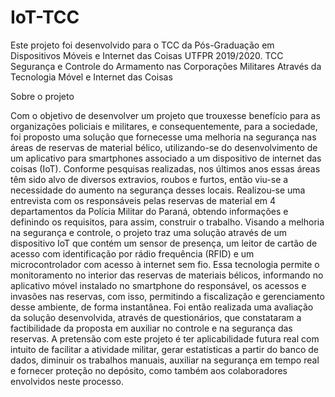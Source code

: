 # IoT-TCC
Este projeto foi desenvolvido para o TCC da Pós-Graduação em Dispositivos Móveis e Internet das Coisas UTFPR 2019/2020. TCC Segurança e Controle do Armamento nas Corporações Militares Através da Tecnologia Móvel e Internet das Coisas

Sobre o projeto

Com o objetivo de desenvolver um projeto que trouxesse benefício para as organizações policiais e militares, e consequentemente, para a sociedade, foi proposto uma solução que fornecesse uma melhoria na segurança nas áreas de reservas de material bélico, utilizando-se do desenvolvimento de um aplicativo para smartphones associado a um dispositivo de internet das coisas (IoT). Conforme pesquisas realizadas, nos últimos anos essas áreas têm sido alvo de diversos extravios, roubos e furtos, então viu-se a necessidade do aumento na segurança desses locais. Realizou-se uma entrevista com os responsáveis pelas reservas de material em 4 departamentos da Polícia Militar do Paraná, obtendo informações e definindo os requisitos, para assim, construir o trabalho. Visando a melhoria na segurança e controle, o projeto traz uma solução através de um dispositivo IoT que contém um sensor de presença, um leitor de cartão de acesso com identificação por rádio frequência (RFID) e um microcontrolador com acesso à internet sem fio. Essa tecnologia permite o monitoramento no interior das reservas de materiais bélicos, informando no aplicativo móvel instalado no smartphone do responsável, os acessos e invasões nas reservas, com isso, permitindo a fiscalização e gerenciamento desse ambiente, de forma instantânea. Foi então realizada uma avaliação da solução desenvolvida, através de questionários, que constataram a factibilidade da proposta em auxiliar no controle e na segurança das reservas. A pretensão com este projeto é ter aplicabilidade futura real com intuito de facilitar a atividade militar, gerar estatísticas a partir do banco de dados, diminuir os trabalhos manuais, auxiliar na segurança em tempo real e fornecer proteção no depósito, como também aos colaboradores envolvidos neste processo.

